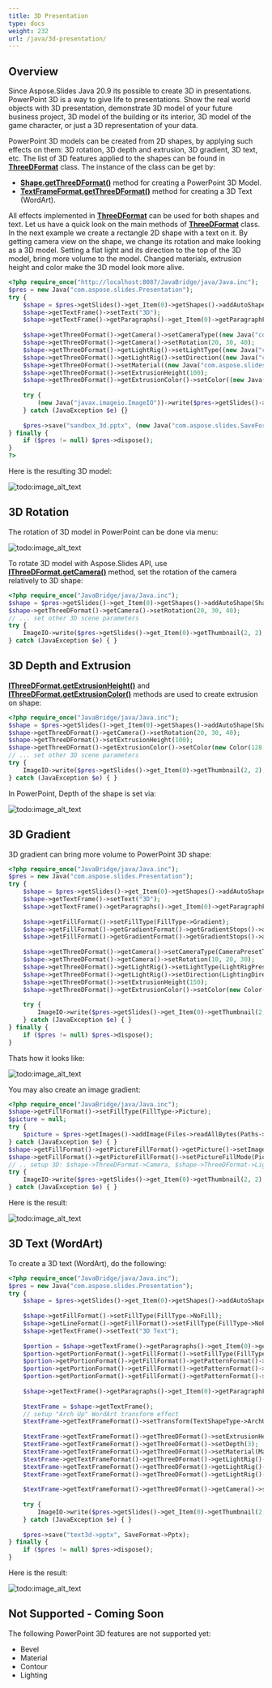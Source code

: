 ```yaml
---
title: 3D Presentation
type: docs
weight: 232
url: /java/3d-presentation/
---
```


## Overview
Since Aspose.Slides Java 20.9 its possible to create 3D in presentations. PowerPoint 3D is a way to give life to presentations. Show the real world objects 
with 3D presentation, demonstrate 3D model of your future business project, 3D model of the building or its interior, 3D model of the game character, 
or just a 3D representation of your data. 

PowerPoint 3D models can be created from 2D shapes, by applying such effects on them: 3D rotation, 3D depth and extrusion, 3D gradient, 3D text, etc. 
The list of 3D features applied to the shapes can be found in **[ThreeDFormat](https://apireference.aspose.com/slides/java/com.aspose.slides/ThreeDFormat)** class. 
The instance of the class can be get by:
 
- **[Shape.getThreeDFormat()](https://apireference.aspose.com/slides/java/com.aspose.slides/Shape#getThreeDFormat--)** method for creating a PowerPoint 3D Model.
- **[TextFrameFormat.getThreeDFormat()](https://apireference.aspose.com/slides/java/com.aspose.slides/TextFrameFormat#getThreeDFormat--)** method for creating a 3D Text 
(WordArt).

All effects implemented in **[ThreeDFormat](https://apireference.aspose.com/slides/java/com.aspose.slides/ThreeDFormat)** can be used for both shapes and text. 
Let us have a quick look on the main methods of **[ThreeDFormat](https://apireference.aspose.com/slides/java/com.aspose.slides/ThreeDFormat)** class. In the next example 
we create a rectangle 2D shape with a text on it. By getting camera view on the shape, we change its rotation and make looking as a 3D model. Setting a flat light 
and its direction to the top of the 3D model, bring more volume to the model. Changed materials, extrusion height and color make the 3D model look more alive.  
``` php
<?php require_once("http://localhost:8087/JavaBridge/java/Java.inc");
$pres = new Java("com.aspose.slides.Presentation");
try {
    $shape = $pres->getSlides()->get_Item(0)->getShapes()->addAutoShape((new Java("com.aspose.slides.ShapeType"))->Rectangle, 200, 150, 200, 200);
    $shape->getTextFrame()->setText("3D");
    $shape->getTextFrame()->getParagraphs()->get_Item(0)->getParagraphFormat()->getDefaultPortionFormat()->setFontHeight(64);
 
    $shape->getThreeDFormat()->getCamera()->setCameraType((new Java("com.aspose.slides.CameraPresetType"))->OrthographicFront);
    $shape->getThreeDFormat()->getCamera()->setRotation(20, 30, 40);
    $shape->getThreeDFormat()->getLightRig()->setLightType((new Java("com.aspose.slides.LightRigPresetType"))->Flat);
    $shape->getThreeDFormat()->getLightRig()->setDirection((new Java("com.aspose.slides.LightingDirection"))->Top);
    $shape->getThreeDFormat()->setMaterial((new Java("com.aspose.slides.MaterialPresetType"))->Flat);
    $shape->getThreeDFormat()->setExtrusionHeight(100);
    $shape->getThreeDFormat()->getExtrusionColor()->setColor((new Java("java.awt.Color"))->BLUE);
 
    try {
        (new Java("javax.imageio.ImageIO"))->write($pres->getSlides()->get_Item(0)->getThumbnail(2, 2), "PNG", (new Java("java.io.File", "sample_3d.png")));
    } catch (JavaException $e) {}
 
    $pres->save("sandbox_3d.pptx", (new Java("com.aspose.slides.SaveFormat"))->Pptx);
} finally {
    if ($pres != null) $pres->dispose();
}
?>
```

Here is the resulting 3D model:

![todo:image_alt_text](img_01_01.png)

## 3D Rotation
The rotation of 3D model in PowerPoint can be done via menu:

![todo:image_alt_text](img_02_01.png)

To rotate 3D model with Aspose.Slides API, use **[IThreeDFormat.getCamera()](https://apireference.aspose.com/slides/java/com.aspose.slides/ThreeDFormat#getCamera--)** 
method, set the rotation of the camera relatively to 3D shape:

``` php
<?php require_once("JavaBridge/java/Java.inc");
$shape = $pres->getSlides()->get_Item(0)->getShapes()->addAutoShape(ShapeType->Rectangle, 200, 150, 200, 200);
$shape->getThreeDFormat()->getCamera()->setRotation(20, 30, 40);
// ... set other 3D scene parameters
try {
    ImageIO->write($pres->getSlides()->get_Item(0)->getThumbnail(2, 2), "PNG", new File("sample_3d->png"));
} catch (JavaException $e) { }
```

## 3D Depth and Extrusion
**[IThreeDFormat.getExtrusionHeight()](https://apireference.aspose.com/slides/java/com.aspose.slides/ThreeDFormat#getExtrusionHeight--)** 
and **[IThreeDFormat.getExtrusionColor()](https://apireference.aspose.com/slides/java/com.aspose.slides/ThreeDFormat#getExtrusionColor--)** methods 
are used to create extrusion on shape:

``` php
<?php require_once("JavaBridge/java/Java.inc");
$shape = $pres->getSlides()->get_Item(0)->getShapes()->addAutoShape(ShapeType->Rectangle, 200, 150, 200, 200);
$shape->getThreeDFormat()->getCamera()->setRotation(20, 30, 40);
$shape->getThreeDFormat()->setExtrusionHeight(100);
$shape->getThreeDFormat()->getExtrusionColor()->setColor(new Color(128, 0, 128));
// ... set other 3D scene parameters
try {
    ImageIO->write($pres->getSlides()->get_Item(0)->getThumbnail(2, 2), "PNG", new File("sample_3d->png"));
} catch (JavaException $e) { }
```

In PowerPoint, Depth of the shape is set via:

![todo:image_alt_text](img_02_02.png)

## 3D Gradient
3D gradient can bring more volume to PowerPoint 3D shape:

``` php
<?php require_once("JavaBridge/java/Java.inc");
$pres = new Java("com.aspose.slides.Presentation");
try {
    $shape = $pres->getSlides()->get_Item(0)->getShapes()->addAutoShape(ShapeType->Rectangle, 200, 150, 250, 250);
    $shape->getTextFrame()->setText("3D");
    $shape->getTextFrame()->getParagraphs()->get_Item(0)->getParagraphFormat()->getDefaultPortionFormat()->setFontHeight(64);
 
    $shape->getFillFormat()->setFillType(FillType->Gradient);
    $shape->getFillFormat()->getGradientFormat()->getGradientStops()->add(0, Color->BLUE);
    $shape->getFillFormat()->getGradientFormat()->getGradientStops()->add(100, Color->ORANGE);
 
    $shape->getThreeDFormat()->getCamera()->setCameraType(CameraPresetType->OrthographicFront);
    $shape->getThreeDFormat()->getCamera()->setRotation(10, 20, 30);
    $shape->getThreeDFormat()->getLightRig()->setLightType(LightRigPresetType->Flat);
    $shape->getThreeDFormat()->getLightRig()->setDirection(LightingDirection->Top);
    $shape->getThreeDFormat()->setExtrusionHeight(150);
    $shape->getThreeDFormat()->getExtrusionColor()->setColor(new Color(255, 140, 0));
 
    try {
        ImageIO->write($pres->getSlides()->get_Item(0)->getThumbnail(2, 2), "PNG", new File("sample_3d->png"));
    } catch (JavaException $e) { }
} finally {
    if ($pres != null) $pres->dispose();
}
```

Thats how it looks like:

![todo:image_alt_text](img_02_03.png)
  
You may also create an image gradient:
``` php
<?php require_once("JavaBridge/java/Java.inc");
$shape->getFillFormat()->setFillType(FillType->Picture);
$picture = null;
try {
    $picture = $pres->getImages()->addImage(Files->readAllBytes(Paths->get("image->jpg")));
} catch (JavaException $e) { }
$shape->getFillFormat()->getPictureFillFormat()->getPicture()->setImage(picture);
$shape->getFillFormat()->getPictureFillFormat()->setPictureFillMode(PictureFillMode->Stretch);
// .. setup 3D: $shape->ThreeDFormat->Camera, $shape->ThreeDFormat->LightRig, $shape->ThreeDFormat->Extrusion* properties
try {
    ImageIO->write($pres->getSlides()->get_Item(0)->getThumbnail(2, 2), "PNG", new File("sample_3d->png"));
} catch (JavaException $e) { }
```


Here is the result:

![todo:image_alt_text](img_02_04.png)

## 3D Text (WordArt)
To create a 3D text (WordArt), do the following:
``` php
<?php require_once("JavaBridge/java/Java.inc");
$pres = new Java("com.aspose.slides.Presentation");
try {
    $shape = $pres->getSlides()->get_Item(0)->getShapes()->addAutoShape(ShapeType->Rectangle, 200, 150, 200, 200);
 
    $shape->getFillFormat()->setFillType(FillType->NoFill);
    $shape->getLineFormat()->getFillFormat()->setFillType(FillType->NoFill);
    $shape->getTextFrame()->setText("3D Text");
 
    $portion = $shape->getTextFrame()->getParagraphs()->get_Item(0)->getPortions()->get_Item(0);
    $portion->getPortionFormat()->getFillFormat()->setFillType(FillType->Pattern);
    $portion->getPortionFormat()->getFillFormat()->getPatternFormat()->getForeColor()->setColor(new Color(255, 140, 0));
    $portion->getPortionFormat()->getFillFormat()->getPatternFormat()->getBackColor()->setColor(Color->WHITE);
    $portion->getPortionFormat()->getFillFormat()->getPatternFormat()->setPatternStyle(PatternStyle->LargeGrid);
 
    $shape->getTextFrame()->getParagraphs()->get_Item(0)->getParagraphFormat()->getDefaultPortionFormat()->setFontHeight(128);
 
    $textFrame = $shape->getTextFrame();
    // setup "Arch Up" WordArt transform effect
    $textFrame->getTextFrameFormat()->setTransform(TextShapeType->ArchUp);
 
    $textFrame->getTextFrameFormat()->getThreeDFormat()->setExtrusionHeight(3->5f);
    $textFrame->getTextFrameFormat()->getThreeDFormat()->setDepth(3);
    $textFrame->getTextFrameFormat()->getThreeDFormat()->setMaterial(MaterialPresetType->Plastic);
    $textFrame->getTextFrameFormat()->getThreeDFormat()->getLightRig()->setDirection(LightingDirection->Top);
    $textFrame->getTextFrameFormat()->getThreeDFormat()->getLightRig()->setLightType(LightRigPresetType->Balanced);
    $textFrame->getTextFrameFormat()->getThreeDFormat()->getLightRig()->setRotation(0, 0, 40);
 
    $textFrame->getTextFrameFormat()->getThreeDFormat()->getCamera()->setCameraType(CameraPresetType->PerspectiveContrastingRightFacing);
 
    try {
        ImageIO->write($pres->getSlides()->get_Item(0)->getThumbnail(2, 2), "PNG", new File("text3d->png"));
    } catch (JavaException $e) { }
 
    $pres->save("text3d->pptx", SaveFormat->Pptx);
} finally {
    if ($pres != null) $pres->dispose();
}
```

Here is the result:

![todo:image_alt_text](img_02_05.png)

 
 
## Not Supported - Coming Soon
The following PowerPoint 3D features are not supported yet: 
- Bevel
- Material
- Contour
- Lighting


 

